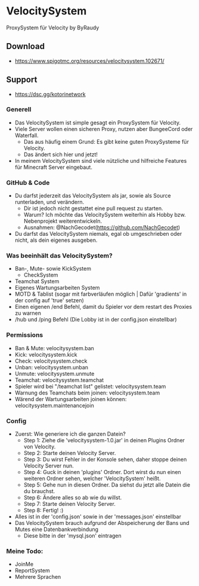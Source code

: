 # VelocitySystem

ProxySystem für Velocity by ByRaudy

## Download

- https://www.spigotmc.org/resources/velocitysystem.102671/

## Support

- https://dsc.gg/kotorinetwork

### Generell

- Das VelocitySystem ist simple gesagt ein ProxySystem für Velocity.
- Viele Server wollen einen sicheren Proxy, nutzen aber BungeeCord oder Waterfall.
    - Das aus häufig einem Grund: Es gibt keine guten ProxySysteme für Velocity.
    - Das ändert sich hier und jetzt!
- In meinem VelocitySystem sind viele nützliche und hilfreiche Features für Minecraft Server eingebaut.

### GitHub & Code

- Du darfst jederzeit das VelocitySystem als jar, sowie als Source runterladen, und verändern.
    - Dir ist jedoch nicht gestattet eine pull request zu starten.
    - Warum? Ich möchte das VelocitySystem weiterhin als Hobby bzw. Nebenprojekt weiterentwickeln.
    - Ausnahmen: @NachGecodet(https://github.com/NachGecodet)
- Du darfst das VelocitySystem niemals, egal ob umgeschrieben oder nicht, als dein eigenes ausgeben.

### Was beeinhält das VelocitySystem?

- Ban-, Mute- sowie KickSystem
    - CheckSystem
- Teamchat System
- Eigenes Wartungsarbeiten System
- MOTD & Tablist (sogar mit farbverläufen möglich | Dafür 'gradients' in der config auf 'true' setzen)
- Einen eigenen /end Befehl, damit du Spieler vor dem restart des Proxies zu warnen
- /hub und /ping Befehl (Die Lobby ist in der config.json einstellbar)

### Permissions

- Ban & Mute: velocitysystem.ban
- Kick: velocitysystem.kick
- Check: velocitysystem.check
- Unban: velocitysystem.unban
- Unmute: velocitysystem.unmute
- Teamchat: velocitysystem.teamchat
- Spieler wird bei "/teamchat list" gelistet: velocitysystem.team
- Warnung des Teamchats beim joinen: velocitysystem.team
- Wärend der Wartungsarbeiten joinen können: velocitysystem.maintenancejoin

### Config

- Zuerst: Wie generiere ich die ganzen Datein?
    - Step 1: Ziehe die 'velocitysystem-1.0.jar' in deinen Plugins Ordner von Velocity.
    - Step 2: Starte deinen Velocity Server.
    - Step 3: Du wirst Fehler in der Konsole sehen, daher stoppe deinen Velocity Server nun.
    - Step 4: Guck in deinen 'plugins' Ordner. Dort wirst du nun einen weiteren Ordner sehen, welcher 'VelocitySystem'
      heißt.
    - Step 5: Gehe nun in diesen Ordner. Da siehst du jetzt alle Datein die du brauchst.
    - Step 6: Ändere alles so ab wie du willst.
    - Step 7: Starte deinen Velocity Server.
    - Step 8: Fertig! :)
- Alles ist in der 'config.json' sowie in der 'messages.json' einstellbar
- Das VelocitySystem brauch aufgrund der Abspeicherung der Bans und Mutes eine Datenbankverbindung
    - Diese bitte in der 'mysql.json' eintragen

### Meine Todo:

- JoinMe
- ReportSystem
- Mehrere Sprachen
